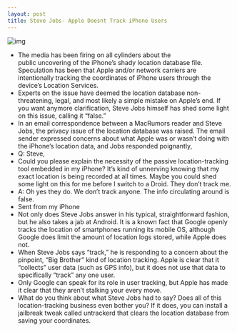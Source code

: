 ```yaml
---
layout: post
title: Steve Jobs- Apple Doesnt Track iPhone Users
---
```

![img](http://media.idownloadblog.com/wp-content/uploads/2011/04/iPhone-Tracking.jpeg)
* The media has been firing on all cylinders about the public uncovering of the iPhone’s shady location database file. Speculation has been that Apple and/or network carriers are intentionally tracking the coordinates of iPhone users through the device’s Location Services.
* Experts on the issue have deemed the location database non-threatening, legal, and most likely a simple mistake on Apple’s end. If you want anymore clarification, Steve Jobs himself has shed some light on this issue, calling it “false.”
* In an email correspondence between a MacRumors reader and Steve Jobs, the privacy issue of the location database was raised. The email sender expressed concerns about what Apple was or wasn’t doing with the iPhone’s location data, and Jobs responded poignantly,
* Q: Steve,
* Could you please explain the necessity of the passive location-tracking tool embedded in my iPhone? It’s kind of unnerving knowing that my exact location is being recorded at all times. Maybe you could shed some light on this for me before I switch to a Droid. They don’t track me.
* A: Oh yes they do. We don’t track anyone. The info circulating around is false.
* Sent from my iPhone
* Not only does Steve Jobs answer in his typical, straightforward fashion, but he also takes a jab at Android. It is a known fact that Google openly tracks the location of smartphones running its mobile OS, although Google does limit the amount of location logs stored, while Apple does not.
* When Steve Jobs says “track,” he is responding to a concern about the pinpoint, “Big Brother” kind of location tracking. Apple is clear that it “collects” user data (such as GPS info), but it does not use that data to specifically “track” any one user.
* Only Google can speak for its role in user tracking, but Apple has made it clear that they aren’t stalking your every move.
* What do you think about what Steve Jobs had to say? Does all of this location-tracking business even bother you? If it does, you can install a jailbreak tweak called untrackerd that clears the location database from saving your coordinates.

